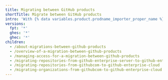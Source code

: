 ```yaml
---
title: Migrating between GitHub products
shortTitle: Migrate between GitHub products
intro: 'With {% data variables.product.prodname_importer_proper_name %}, you can migrate from {% data variables.product.prodname_ghe_server %} to {% data variables.product.prodname_ghe_cloud %}, or migrate between accounts on {% data variables.product.prodname_ghe_cloud %}.'
versions:
  fpt: '*'
  ghes: '*'
  ghec: '*'
children:
  - /about-migrations-between-github-products
  - /overview-of-a-migration-between-github-products
  - /managing-access-for-a-migration-between-github-products
  - /migrating-repositories-from-github-enterprise-server-to-github-enterprise-cloud
  - /migrating-repositories-from-githubcom-to-github-enterprise-cloud
  - /migrating-organizations-from-githubcom-to-github-enterprise-cloud
---
```


